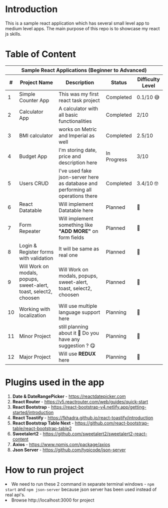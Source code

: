 # Introduction

<p>This is a sample react application which has several small level app to medium level apps. The main purpose of this repo is to showcase my react js skills.</p>

# Table of Content

<table>
    <thead>
        <tr>
            <th colspan="6">Sample React Applications (Beginner to Advanced)</th>
        </tr>
        <tr>
            <th>#</th>
            <th>Project Name</th>
            <th>Description</th>
            <th>Status</th>
            <th>Difficulty Level</th>
        </tr>
    </thead>
    <tbody>
        <tr>
            <td>1</td>
            <td>Simple Counter App</td>
            <td>This was my first react task project</td>
            <td>Completed</td>
            <td>
                0.1/10 😅
            </td>
        </tr>
        <tr>
            <td>2</td>
            <td>Calculator App</td>
            <td>A calculator with all basic functionalities</td>
            <td>Completed</td>
            <td>
                2/10
            </td>
        </tr>
        <tr>
            <td>3</td>
            <td>BMI calculator</td>
            <td>works on Metric and Imperial as well</td>
            <td>Completed</td>
            <td>
                2.5/10
            </td>
        </tr>
        <tr>
            <td>4</td>
            <td>Budget App</td>
            <td>I'm storing date, price and description here</td>
            <td>In Progress</td>
            <td>
                3/10
            </td>
        </tr>
        <tr>
            <td>5</td>
            <td>Users CRUD</td>
            <td>I've used fake json-server here as database and performing all operations there</td>
            <td>Completed</td>
            <td>
                3.4/10 🤓
            </td>
        </tr>
        <tr>
            <td>6</td>
            <td>React Datatable</td>
            <td>Will implement Datatable here</td>
            <td>Planned</td>
            <td>
                🤫
            </td>
        </tr>
        <tr>
            <td>7</td>
            <td>Form Repeater</td>
            <td>Will implement something like <b>"ADD MORE"</b> on form fields</td>
            <td>Planned</td>
            <td>
                🤫
            </td>
        </tr>
        <tr>
            <td>8</td>
            <td>Login & Register forms with validation</td>
            <td>It will be same as real one</td>
            <td>Planned</td>
            <td>
                🤫
            </td>
        </tr>
        <tr>
            <td>9</td>
            <td>Will Work on modals, popups, sweet-alert, toast, select2, choosen</td>
            <td>Will Work on modals, popups, sweet-alert, toast, select2, choosen</td>
            <td>Planned</td>
            <td>
                🤫
            </td>
        </tr>
        <tr>
            <td>10</td>
            <td>Working with localization</td>
            <td>Will use multiple language support here </td>
            <td>Planning</td>
            <td>
                🧠
            </td>
        </tr>
        <tr>
            <td>11</td>
            <td>Minor Project</td>
            <td>still planning about it 🤔 Do you have any suggestion ? 😋</td>
            <td>Planning</td>
            <td>
                🤫
            </td>
        </tr>
        <tr>
            <td>12</td>
            <td>Major Project</td>
            <td>Will use <b>REDUX</b> here </td>
            <td>Planning</td>
            <td>
                🧠
            </td>
        </tr>
    </tbody>
</table>


# Plugins used in the app

<ol>
    <li>
        <strong>Date & DateRangePicker </strong> - <a target="_blank" href="https://reactdatepicker.com">https://reactdatepicker.com</a>
    </li>
    <li>
        <strong>React Router </strong> - <a target="_blank" href="https://v5.reactrouter.com/web/guides/quick-start">https://v5.reactrouter.com/web/guides/quick-start</a>
    </li>
    <li>
        <strong>React Bootstrap </strong> - <a target="_blank" href="https://react-bootstrap-v4.netlify.app/getting-started/introduction">https://react-bootstrap-v4.netlify.app/getting-started/introduction</a>
    </li>
    <li>
        <strong>React Toastify </strong> - <a target="_blank" href="https://fkhadra.github.io/react-toastify/introduction">https://fkhadra.github.io/react-toastify/introduction</a>
    </li>
    <li>
        <strong>React Bootstrap Table Next </strong> - <a target="_blank" href="https://github.com/react-bootstrap-table/react-bootstrap-table2">https://github.com/react-bootstrap-table/react-bootstrap-table2</a>
    </li>
    <li>
        <strong>Sweetalert2 </strong> - <a target="_blank" href="https://github.com/sweetalert2/sweetalert2-react-content">https://github.com/sweetalert2/sweetalert2-react-content</a>
    </li>
    <li>
        <strong>Axios </strong> - <a target="_blank" href="https://www.npmjs.com/package/axios">https://www.npmjs.com/package/axios</a>
    </li>
    <li>
        <strong>Json Server </strong> - <a target="_blank" href="https://github.com/typicode/json-server">https://github.com/typicode/json-server</a>
    </li>
</ol>


# How to run project

<li>
    We need to run these 2 command in separate terminal windows - <code>npm start</code> and <code>npm json-server</code> because
    json server has been used instead of real api's.
</li>
<li>
    Browse http://localhost:3000 for project
</li>